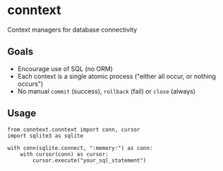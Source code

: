 conntext
========

Context managers for database connectivity

Goals
-----
* Encourage use of SQL (no ORM)
* Each context is a single atomic process ("either all occur, or nothing occurs")
* No manual ``commit`` (success), ``rollback`` (fail) or ``close`` (always)

Usage
-----
```
from conntext.conntext import conn, cursor
import sqlite3 as sqlite

with conn(sqlite.connect, ":memory:") as conn:
    with cursor(conn) as cursor:
        cursor.execute("your_sql_statement")
```